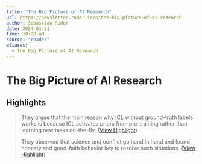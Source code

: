 ```yaml
---
title: "The Big Picture of AI Research"
url: https://newsletter.ruder.io/p/the-big-picture-of-ai-research
author: Sebastian Ruder
date: 2024-01-21
time: 10:28 AM
source: "reader"
aliases:
  - The Big Picture of AI Research
---
```

# The Big Picture of AI Research

## Highlights
> They argue that the main reason why ICL without ground-truth labels works is because ICL activates priors from pre-training rather than learning new tasks on-the-fly. ([View Highlight](https://read.readwise.io/read/01hmk3jp349kt01bm1yzf9e4rv))

> They observed that science and conflict go hand in hand and found honesty and good-faith behavior key to resolve such situations. ([View Highlight](https://read.readwise.io/read/01hmk3r2wdpxfhrzn0mm13f3ty))